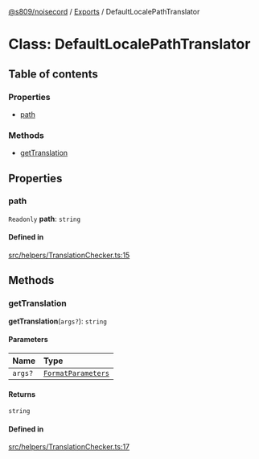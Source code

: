 [@s809/noisecord](../README.md) / [Exports](../modules.md) / DefaultLocalePathTranslator

# Class: DefaultLocalePathTranslator

## Table of contents

### Properties

- [path](DefaultLocalePathTranslator.md#path)

### Methods

- [getTranslation](DefaultLocalePathTranslator.md#gettranslation)

## Properties

### path

 `Readonly` **path**: `string`

#### Defined in

[src/helpers/TranslationChecker.ts:15](https://github.com/s809/noisecord/blob/ab0ef27/src/helpers/TranslationChecker.ts#L15)

## Methods

### getTranslation

**getTranslation**(`args?`): `string`

#### Parameters

| Name | Type |
| :------ | :------ |
| `args?` | [`FormatParameters`](../modules/Translator.md#formatparameters) |

#### Returns

`string`

#### Defined in

[src/helpers/TranslationChecker.ts:17](https://github.com/s809/noisecord/blob/ab0ef27/src/helpers/TranslationChecker.ts#L17)
